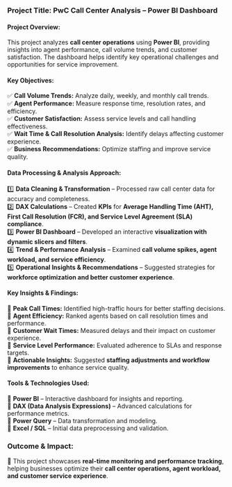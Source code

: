  ### **Project Title: PwC Call Center Analysis – Power BI Dashboard**  

#### **Project Overview:**  
This project analyzes **call center operations** using **Power BI**, providing insights into agent performance, call volume trends, and customer satisfaction. The dashboard helps identify key operational challenges and opportunities for service improvement.  

#### **Key Objectives:**  
✅ **Call Volume Trends:** Analyze daily, weekly, and monthly call trends.  
✅ **Agent Performance:** Measure response time, resolution rates, and efficiency.  
✅ **Customer Satisfaction:** Assess service levels and call handling effectiveness.  
✅ **Wait Time & Call Resolution Analysis:** Identify delays affecting customer experience.  
✅ **Business Recommendations:** Optimize staffing and improve service quality.  

#### **Data Processing & Analysis Approach:**  
1️⃣ **Data Cleaning & Transformation** – Processed raw call center data for accuracy and completeness.  
2️⃣ **DAX Calculations** – Created **KPIs** for **Average Handling Time (AHT), First Call Resolution (FCR), and Service Level Agreement (SLA) compliance**.  
3️⃣ **Power BI Dashboard** – Developed an interactive **visualization with dynamic slicers and filters**.  
4️⃣ **Trend & Performance Analysis** – Examined **call volume spikes, agent workload, and service efficiency**.  
5️⃣ **Operational Insights & Recommendations** – Suggested strategies for **workforce optimization and better customer experience**.  

#### **Key Insights & Findings:**  
📌 **Peak Call Times:** Identified high-traffic hours for better staffing decisions.  
📌 **Agent Efficiency:** Ranked agents based on call resolution times and performance.  
📌 **Customer Wait Times:** Measured delays and their impact on customer experience.  
📌 **Service Level Performance:** Evaluated adherence to SLAs and response targets.  
📌 **Actionable Insights:** Suggested **staffing adjustments and workflow improvements** to enhance service quality.  

#### **Tools & Technologies Used:**  
🔹 **Power BI** – Interactive dashboard for insights and reporting.  
🔹 **DAX (Data Analysis Expressions)** – Advanced calculations for performance metrics.  
🔹 **Power Query** – Data transformation and modeling.  
🔹 **Excel / SQL** – Initial data preprocessing and validation.  

### **Outcome & Impact:**  
🚀 This project showcases **real-time monitoring and performance tracking**, helping businesses optimize their **call center operations, agent workload, and customer service experience**.  
